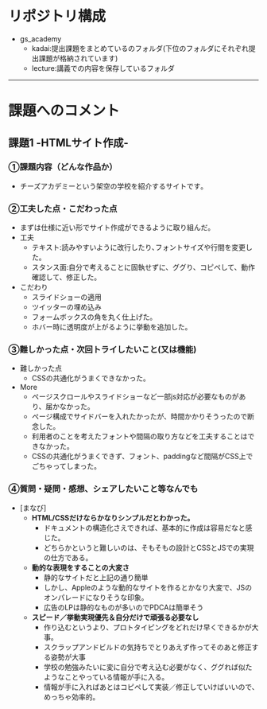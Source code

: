 # リポジトリ構成
- gs_academy
  - kadai:提出課題をまとめているのフォルダ(下位のフォルダにそれぞれ提出課題が格納されています)
  - lecture:講義での内容を保存しているフォルダ

---

# 課題へのコメント
## 課題1 -HTMLサイト作成-

### ①課題内容（どんな作品か）
- チーズアカデミーという架空の学校を紹介するサイトです｡

### ②工夫した点・こだわった点
- まずは仕様に近い形でサイト作成ができるように取り組んだ｡
- 工夫
  - テキスト:読みやすいように改行したり､フォントサイズや行間を変更した｡
  - スタンス面:自分で考えることに固執せずに、ググり、コピペして、動作確認して、修正した。
- こだわり
  - スライドショーの適用
  - ツイッターの埋め込み
  - フォームボックスの角を丸く仕上げた｡
  - ホバー時に透明度が上がるように挙動を追加した｡


### ③難しかった点・次回トライしたいこと(又は機能)
- 難しかった点
  - CSSの共通化がうまくできなかった｡
- More
  - ページスクロールやスライドショーなど一部js対応が必要なものがあり、届かなかった。
  - ページ構成でサイドバーを入れたかったが、時間かかりそうったので断念した。
  - 利用者のことを考えたフォントや間隔の取り方などを工夫することはできなかった。
  - CSSの共通化がうまくできず、フォント、paddingなど間隔がCSS上でごちゃってしまった。

### ④質問・疑問・感想、シェアしたいこと等なんでも
- [まなび] 
  - **HTML/CSSだけならかなりシンプルだとわかった。**
    - ドキュメントの構造化さえできれば、基本的に作成は容易だなと感じた。
    - どちらかというと難しいのは、そもそもの設計とCSSとJSでの実現の仕方である。
  - **動的な表現をすることの大変さ**
    - 静的なサイトだと上記の通り簡単
    - しかし、Appleのような動的なサイトを作るとかなり大変で、JSのオンパレードになりそうな印象。
    - 広告のLPは静的なものが多いのでPDCAは簡単そう
  - **スピード／挙動実現優先＆自分だけで頑張る必要なし**
    - 作り込むというより、プロトタイピングをどれだけ早くできるかが大事。
    - スクラップアンドビルドの気持ちでとりあえず作ってそのあと修正する姿勢が大事
    - 学校の勉強みたいに変に自分で考え込む必要がなく、ググれば似たようなことやっている情報が手に入る。
    - 情報が手に入ればあとはコピペして実装／修正していけばいいので、めっちゃ効率的。

